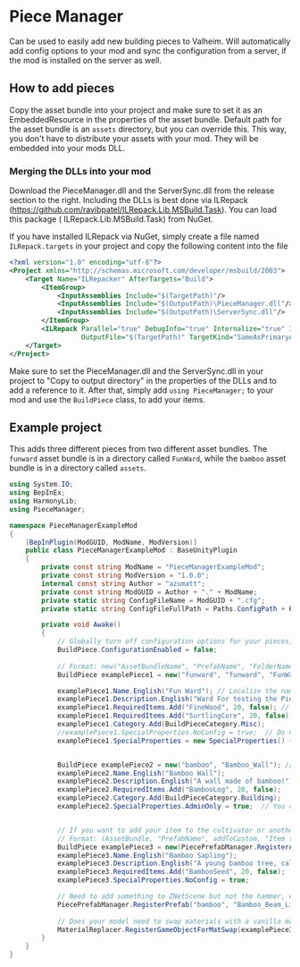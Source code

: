 # Piece Manager

Can be used to easily add new building pieces to Valheim. Will automatically add config options to your mod and sync the
configuration from a server, if the mod is installed on the server as well.

## How to add pieces

Copy the asset bundle into your project and make sure to set it as an EmbeddedResource in the properties of the asset
bundle. Default path for the asset bundle is an `assets` directory, but you can override this. This way, you don't have
to distribute your assets with your mod. They will be embedded into your mods DLL.

### Merging the DLLs into your mod

Download the PieceManager.dll and the ServerSync.dll from the release section to the right. Including the DLLs is best
done via ILRepack (https://github.com/ravibpatel/ILRepack.Lib.MSBuild.Task). You can load this package (
ILRepack.Lib.MSBuild.Task) from NuGet.

If you have installed ILRepack via NuGet, simply create a file named `ILRepack.targets` in your project and copy the
following content into the file

```xml
<?xml version="1.0" encoding="utf-8"?>
<Project xmlns="http://schemas.microsoft.com/developer/msbuild/2003">
    <Target Name="ILRepacker" AfterTargets="Build">
        <ItemGroup>
            <InputAssemblies Include="$(TargetPath)"/>
            <InputAssemblies Include="$(OutputPath)\PieceManager.dll"/>
            <InputAssemblies Include="$(OutputPath)\ServerSync.dll"/>
        </ItemGroup>
        <ILRepack Parallel="true" DebugInfo="true" Internalize="true" InputAssemblies="@(InputAssemblies)"
                  OutputFile="$(TargetPath)" TargetKind="SameAsPrimaryAssembly" LibraryPath="$(OutputPath)"/>
    </Target>
</Project>
```

Make sure to set the PieceManager.dll and the ServerSync.dll in your project to "Copy to output directory" in the
properties of the DLLs and to add a reference to it. After that, simply add `using PieceManager;` to your mod and use
the `BuildPiece` class, to add your items.

## Example project

This adds three different pieces from two different asset bundles. The `funward` asset bundle is in a directory
called `FunWard`, while the `bamboo` asset bundle is in a directory called `assets`.

```csharp
using System.IO;
using BepInEx;
using HarmonyLib;
using PieceManager;

namespace PieceManagerExampleMod
{
    [BepInPlugin(ModGUID, ModName, ModVersion)]
    public class PieceManagerExampleMod : BaseUnityPlugin
    {
        private const string ModName = "PieceManagerExampleMod";
        private const string ModVersion = "1.0.0";
        internal const string Author = "azumatt";
        private const string ModGUID = Author + "." + ModName;
        private static string ConfigFileName = ModGUID + ".cfg";
        private static string ConfigFileFullPath = Paths.ConfigPath + Path.DirectorySeparatorChar + ConfigFileName;

        private void Awake()
        {
            // Globally turn off configuration options for your pieces, omit if you don't want to do this.
            BuildPiece.ConfigurationEnabled = false;
            
            // Format: new("AssetBundleName", "PrefabName", "FolderName");
            BuildPiece examplePiece1 = new("funward", "funward", "FunWard");

            examplePiece1.Name.English("Fun Ward"); // Localize the name and description for the building piece for a language.
            examplePiece1.Description.English("Ward For testing the Piece Manager");
            examplePiece1.RequiredItems.Add("FineWood", 20, false); // Set the required items to build. Format: ("PrefabName", Amount, Recoverable)
            examplePiece1.RequiredItems.Add("SurtlingCore", 20, false);
            examplePiece1.Category.Add(BuildPieceCategory.Misc);
            //examplePiece1.SpecialProperties.NoConfig = true;  // Do not generate a config for this piece, omit this line of code if you want to generate a config.
            examplePiece1.SpecialProperties = new SpecialProperties() { AdminOnly = true, NoConfig = true}; // You can declare multiple properties in one line           


            BuildPiece examplePiece2 = new("bamboo", "Bamboo_Wall"); // Note: If you wish to use the default "assets" folder for your assets, you can omit it!
            examplePiece2.Name.English("Bamboo Wall");
            examplePiece2.Description.English("A wall made of bamboo!");
            examplePiece2.RequiredItems.Add("BambooLog", 20, false);
            examplePiece2.Category.Add(BuildPieceCategory.Building);
            examplePiece2.SpecialProperties.AdminOnly = true;  // You can declare these one at a time as well!.


            // If you want to add your item to the cultivator or another hammer with vanilla categories
            // Format: (AssetBundle, "PrefabName", addToCustom, "Item that has a piecetable")
            BuildPiece examplePiece3 = new(PiecePrefabManager.RegisterAssetBundle("bamboo"), "Bamboo_Sapling", true, "Cultivator");
            examplePiece3.Name.English("Bamboo Sapling");
            examplePiece3.Description.English("A young bamboo tree, called a sapling");
            examplePiece3.RequiredItems.Add("BambooSeed", 20, false);
            examplePiece3.SpecialProperties.NoConfig = true;

            // Need to add something to ZNetScene but not the hammer, cultivator or other? 
            PiecePrefabManager.RegisterPrefab("bamboo", "Bamboo_Beam_Light");
            
            // Does your model need to swap materials with a vanilla material? Format: (GameObject, isJotunnMock)
            MaterialReplacer.RegisterGameObjectForMatSwap(examplePiece3.Prefab, false);
        }
    }
}
```